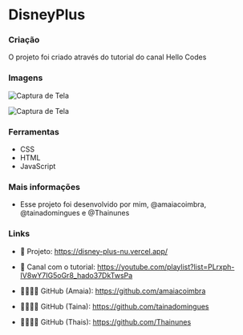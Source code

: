 # DisneyPlus

### Criação

O projeto foi criado através do tutorial do canal Hello Codes

### Imagens

![Captura de Tela](https://user-images.githubusercontent.com/94690066/181062306-393f903d-a986-47df-b139-20d483606d57.png)

![Captura de Tela](https://user-images.githubusercontent.com/94690066/181063018-1d806e8e-ccca-4d85-bf76-cc29a410a74e.png)


### Ferramentas

- CSS
- HTML
- JavaScript

### Mais informações

- Esse projeto foi desenvolvido por mim, @amaiacoimbra, @tainadomingues e @Thainunes

### Links

- 🔗 Projeto: https://disney-plus-nu.vercel.app/

- 🔗 Canal com o tutorial: https://youtube.com/playlist?list=PLrxph-IV8wY7IG5oGr8_hado37DkTwsPa

- 🔗👩🏻‍💻 GitHub (Amaia): https://github.com/amaiacoimbra
- 🔗👩🏻‍💻 GitHub (Taina): https://github.com/tainadomingues
- 🔗👩🏻‍💻 GitHub (Thais): https://github.com/Thainunes
